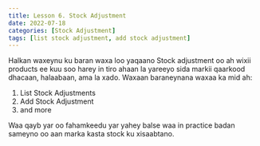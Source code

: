 ```yaml
---
title: Lesson 6. Stock Adjustment
date: 2022-07-18
categories: [Stock Adjustment]
tags: [list stock adjustment, add stock adjustment]
---
```


Halkan waxeynu ku baran waxa loo yaqaano Stock adjustment oo ah wixii products ee kuu soo harey in tiro ahaan la yareeyo sida markii qaarkood dhacaan, halaabaan, ama la xado. Waxaan baraneynana waxaa ka mid ah:

1. List Stock Adjustments
2. Add Stock Adjustment
3. and more

Waa qayb yar oo fahamkeedu yar yahey balse waa in practice badan sameyno oo aan marka kasta stock ku xisaabtano.
